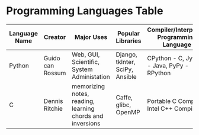 # Programming Languages Table

| Language Name | Creator | Major Uses | Popular Libraries | Compiler/Interpreter Programming Language | Jobs and Salaries |
| ------------- | ------- | ---------- | ----------------- | ----------------------------------------- | ----------------- |
| Python | Guido can Rossum | Web, GUI, Scientific, System Administation | Django, tkInter, SciPy, Ansible | CPython - C, Jython - Java, PyPy - RPython | | 
| C | Dennis Ritchie | memorizing notes, reading, learning chords and inversions | Caffe, glibc, OpenMP | Portable C Compilar, Intel C++ Compiler | C developer $95,310 per year |
